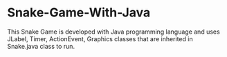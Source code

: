 # Snake-Game-With-Java
This Snake Game is developed with Java programming language and uses JLabel, Timer,
ActionEvent, Graphics classes that are inherited in Snake.java class to run.

